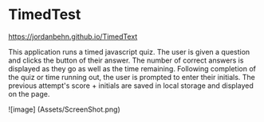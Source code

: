 # TimedTest
https://jordanbehn.github.io/TimedText

This application runs a timed javascript quiz. The user is given a question and clicks the button of their answer. The number of correct answers is displayed as they go as well as the time remaining. Following completion of the quiz or time running out, the user is prompted to enter their initials. The previous attempt's score + initials are saved in local storage and displayed on the page.

![image] (Assets/ScreenShot.png)